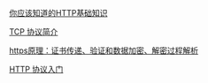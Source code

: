 [你应该知道的HTTP基础知识](https://www.jianshu.com/p/e544b7a76dac)

[TCP 协议简介](http://www.ruanyifeng.com/blog/2017/06/tcp-protocol.html)

[https原理：证书传递、验证和数据加密、解密过程解析](https://blog.csdn.net/clh604/article/details/22179907)

[HTTP 协议入门](http://www.ruanyifeng.com/blog/2016/08/http.html)